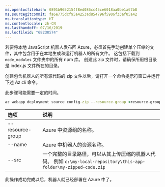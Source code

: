 ```yaml
---
ms.openlocfilehash: 0891b9652154f8ed086cc45ce6018aa0be1a67b8
ms.sourcegitcommit: fa6e775dcf95a4253ad854796f5906f33af05a42
ms.translationtype: HT
ms.contentlocale: zh-CN
ms.lasthandoff: 07/16/2019
ms.locfileid: "68230574"
---
```

若要将本地 JavaScript 机器人发布回 Azure，必须首先手动创建单个压缩的文件，其中包含用于在本地生成和运行机器人的所有文件。 这包括下载到 `node_modules` 文件夹中的所有 npm 库。 创建此 zip 文件时，请确保所用根目录是 index.js 文件所在的目录。 

创建包含机器人的所有源代码的 zip 文件以后，请打开一个命令提示符窗口并运行下述 _Az cli_ 命令。 

此步骤可能需要一定的时间。

```cmd
az webapp deployment source config-zip --resource-group <resource-group-name> --name <bot-resource-name> --src <directory-path>
```

| 选项 | 说明 |
|:---|:---|
| --resource-group | Azure 中资源组的名称。 |
| --name | Azure 中机器人的资源名称。 |
| --src | 一个完整的目录路径，可以从其上传压缩的机器人代码。 例如 `c:\my-local-repository\this-app-folder\my-zipped-code.zip` |

此操作成功完成以后，机器人就已经部署在 Azure 中了。
